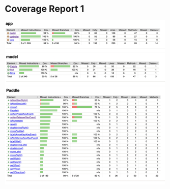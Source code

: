 # Coverage Report 1

![1](./images/report2-total.png)
![2](./images/report2-model.png)
![3](./images/report2-paddle.png)